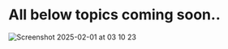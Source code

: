 # All below topics coming soon..

![Screenshot 2025-02-01 at 03 10 23](https://github.com/user-attachments/assets/c52c80c0-92a2-4997-a870-9038fa25cbf8)
